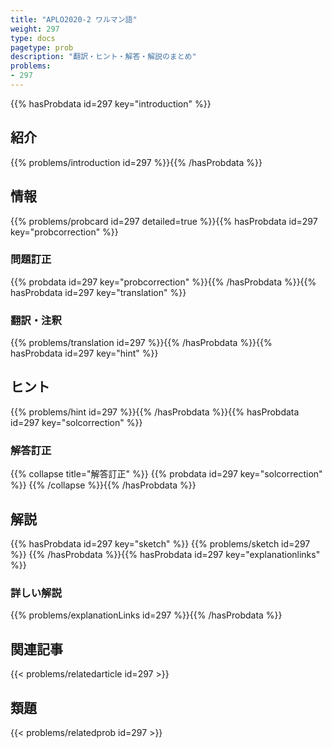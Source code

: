 ```yaml
---
title: "APLO2020-2 ワルマン語"
weight: 297
type: docs
pagetype: prob
description: "翻訳・ヒント・解答・解説のまとめ"
problems: 
- 297
---
```


{{% hasProbdata id=297 key="introduction" %}}

## 紹介

{{% problems/introduction id=297 %}}{{% /hasProbdata %}}

## 情報

{{% problems/probcard id=297 detailed=true %}}{{% hasProbdata id=297 key="probcorrection" %}}

### 問題訂正

{{% probdata id=297 key="probcorrection" %}}{{% /hasProbdata %}}{{% hasProbdata id=297 key="translation" %}}

### 翻訳・注釈

{{% problems/translation id=297 %}}{{% /hasProbdata %}}{{% hasProbdata id=297 key="hint" %}}

## ヒント

{{% problems/hint id=297 %}}{{% /hasProbdata %}}{{% hasProbdata id=297 key="solcorrection" %}}

### 解答訂正

{{% collapse title="解答訂正" %}}
{{% probdata id=297 key="solcorrection" %}}
{{% /collapse %}}{{% /hasProbdata %}}

## 解説

{{% hasProbdata id=297 key="sketch" %}}
{{% problems/sketch id=297 %}}
{{% /hasProbdata %}}{{% hasProbdata id=297 key="explanationlinks" %}}

### 詳しい解説

{{% problems/explanationLinks id=297 %}}{{% /hasProbdata %}}

## 関連記事

{{< problems/relatedarticle id=297 >}}

## 類題

{{< problems/relatedprob id=297 >}}
